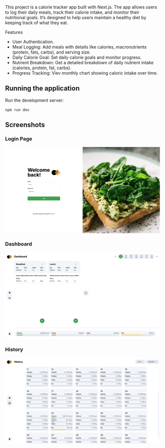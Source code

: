 This project is a calorie tracker app built with Next.js. The app allows users to log their daily meals, track their calorie intake, and monitor their nutritional goals. It’s designed to help users maintain a healthy diet by keeping track of what they eat.

Features

- User Authentication.
- Meal Logging: Add meals with details like calories, macronutrients (protein, fats, carbs), and serving size.
- Daily Calorie Goal: Set daily calorie goals and monitor progress.
- Nutrient Breakdown: Get a detailed breakdown of daily nutrient intake (calories, protein, fat, carbs).
- Progress Tracking: Viev monthly chart showing caloric intake over time.

## Running the application

Run the development server:

```
npm run dev
```

## Screenshots

### Login Page

![Login Page](media/login.png)

### Dashboard

![Login Page](media/dashboard.png)

### History

![Login Page](media/history.png)
